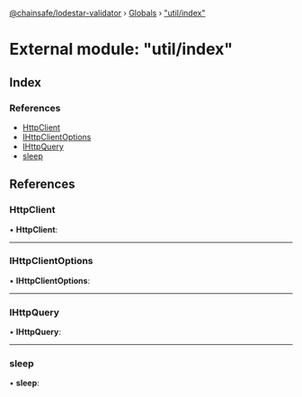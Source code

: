 [@chainsafe/lodestar-validator](../README.md) › [Globals](../globals.md) › ["util/index"](_util_index_.md)

# External module: "util/index"

## Index

### References

* [HttpClient](_util_index_.md#httpclient)
* [IHttpClientOptions](_util_index_.md#ihttpclientoptions)
* [IHttpQuery](_util_index_.md#ihttpquery)
* [sleep](_util_index_.md#sleep)

## References

###  HttpClient

• **HttpClient**:

___

###  IHttpClientOptions

• **IHttpClientOptions**:

___

###  IHttpQuery

• **IHttpQuery**:

___

###  sleep

• **sleep**:
